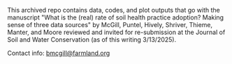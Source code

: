 This archived repo contains data, codes, and plot outputs that go with the manuscript 
"What is the (real) rate of soil health practice adoption? Making sense of 
three data sources" by McGill, Puntel, Hively, Shriver, Thieme, Manter, and Moore
reviewed and invited for re-submission at the Journal of Soil and Water 
Conservation (as of this writing 3/13/2025).

Contact info: bmcgill@farmland.org
